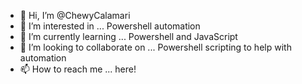 - 👋 Hi, I’m @ChewyCalamari
- 👀 I’m interested in ... Powershell automation
- 🌱 I’m currently learning ... Powershell and JavaScript
- 💞️ I’m looking to collaborate on ... Powershell scripting to help with automation
- 📫 How to reach me ... here!

<!---
ChewyCalamari/ChewyCalamari is a ✨ special ✨ repository because its `README.md` (this file) appears on your GitHub profile.
You can click the Preview link to take a look at your changes.
--->
